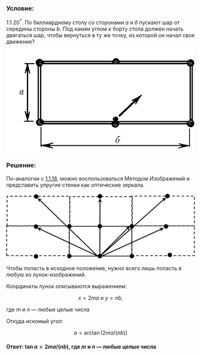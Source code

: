 ###  Условие:

$1.1.20^*.$ По биллиардному столу со сторонами $а$ и $б$ пускают шар от середины стороны $b$. Под каким углом к борту стола должен начать двигаться шар, чтобы вернуться в ту же точку, из которой он начал свое движение?

![ К задаче 1.1.20 |776x418, 42%](../../img/1.1.20/statement.png)

###  Решение:

По-аналогии с [1.1.18](../1.1.18), можно воспользоваться Методом Изображений и представить упругие стенки как оптические зеркала.

![ Расположение изображения-точек |2260x782, 67%](../../img/1.1.20/sol.png)

Чтобы попасть в исходное положение, нужно всего лишь попасть в любую из лунок-изображений.

Координаты лунок описываются выражением:

$$
x=2ma\text{ и }y=nb,
$$

где $m$ и $n$ — любые целые числа

Откуда искомый угол:

$$
\alpha = \arctan (2ma/(nb))
$$

####  Ответ: $\tan\alpha = 2ma/(nb)$, где $m$ и $n$ — любые целые числа